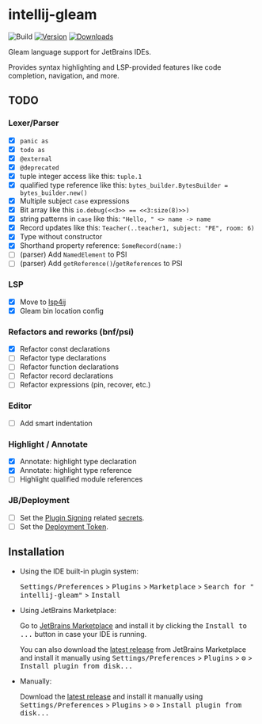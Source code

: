 # intellij-gleam

![Build](https://github.com/themartdev/intellij-gleam/workflows/Build/badge.svg)
[![Version](https://img.shields.io/jetbrains/plugin/v/25254-gleam-language.svg)](https://plugins.jetbrains.com/plugin/25254-gleam-language)
[![Downloads](https://img.shields.io/jetbrains/plugin/d/25254-gleam-language.svg)](https://plugins.jetbrains.com/plugin/25254-gleam-language)

<!-- Plugin description -->
Gleam language support for JetBrains IDEs.

Provides syntax highlighting and LSP-provided features like code completion, navigation, and more.
<!-- Plugin description end -->

## TODO

### Lexer/Parser

- [x] `panic as`
- [x] `todo as`
- [x] `@external`
- [x] `@deprecated` 
- [x] tuple integer access like this: `tuple.1`
- [x] qualified type reference like this: `bytes_builder.BytesBuilder = bytes_builder.new()`
- [x] Multiple subject `case` expressions
- [x] Bit array like this `io.debug(<<3>> == <<3:size(8)>>)`
- [x] string patterns in `case` like this: `"Hello, " <> name -> name`
- [x] Record updates like this: `Teacher(..teacher1, subject: "PE", room: 6)`
- [x] Type without constructor
- [x] Shorthand property reference: `SomeRecord(name:)`
- [ ] (parser) Add `NamedElement` to PSI
- [ ] (parser) Add `getReference()`/`getReferences` to PSI

### LSP

- [x] Move to [lsp4ij](https://github.com/redhat-developer/lsp4ij)
- [x] Gleam bin location config

### Refactors and reworks (bnf/psi)

- [x] Refactor const declarations
- [ ] Refactor type declarations
- [ ] Refactor function declarations
- [ ] Refactor record declarations
- [ ] Refactor expressions (pin, recover, etc.)

### Editor

- [ ] Add smart indentation

### Highlight / Annotate

- [x] Annotate: highlight type declaration
- [x] Annotate: highlight type reference
- [ ] Highlight qualified module references

### JB/Deployment

- [ ] Set the [Plugin Signing](https://plugins.jetbrains.com/docs/intellij/plugin-signing.html?from=IJPluginTemplate)
  related [secrets](https://github.com/JetBrains/intellij-platform-plugin-template#environment-variables).
- [ ] Set
  the [Deployment Token](https://plugins.jetbrains.com/docs/marketplace/plugin-upload.html?from=IJPluginTemplate).

## Installation

- Using the IDE built-in plugin system:

  <kbd>Settings/Preferences</kbd> > <kbd>Plugins</kbd> > <kbd>Marketplace</kbd> > <kbd>Search for "
  intellij-gleam"</kbd> >
  <kbd>Install</kbd>

- Using JetBrains Marketplace:

  Go to [JetBrains Marketplace](https://plugins.jetbrains.com/plugin/MARKETPLACE_ID) and install it by clicking
  the <kbd>Install to ...</kbd> button in case your IDE is running.

  You can also download the [latest release](https://plugins.jetbrains.com/plugin/MARKETPLACE_ID/versions) from
  JetBrains Marketplace and install it manually using
  <kbd>Settings/Preferences</kbd> > <kbd>Plugins</kbd> > <kbd>⚙️</kbd> > <kbd>Install plugin from disk...</kbd>

- Manually:

  Download the [latest release](https://github.com/themartdev/intellij-gleam/releases/latest) and install it manually
  using
  <kbd>Settings/Preferences</kbd> > <kbd>Plugins</kbd> > <kbd>⚙️</kbd> > <kbd>Install plugin from disk...</kbd>
